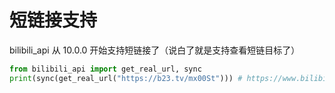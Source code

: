 # 短链接支持

bilibili_api 从 10.0.0 开始支持短链接了（说白了就是支持查看短链目标了）

``` python
from bilibili_api import get_real_url, sync
print(sync(get_real_url("https://b23.tv/mx00St"))) # https://www.bilibili.com/video/BV1YQ4y127Rd?p=1&share_medium=android&share_plat=android&share_session_id=d6c56bd5-db84-4cc8-9bb7-8f91cd8edfe0&share_source=COPY&share_tag=s_i&timestamp=1629155789&unique_k=mx00St
```
